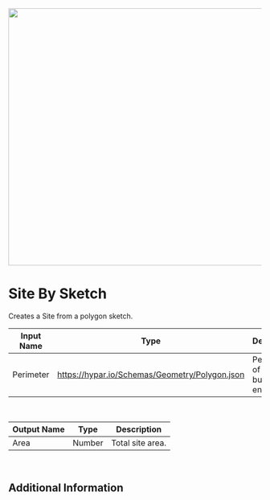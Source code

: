 <img src="preview.png" width="512">

# Site By Sketch

Creates a Site from a polygon sketch.

|Input Name|Type|Description|
|---|---|---|
|Perimeter|https://hypar.io/Schemas/Geometry/Polygon.json|Perimeter of the building envelope.|


<br>

|Output Name|Type|Description|
|---|---|---|
|Area|Number|Total site area.|


<br>

## Additional Information

